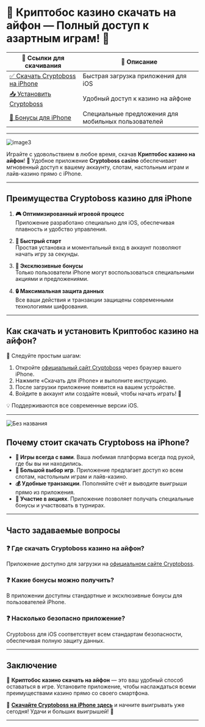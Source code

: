 # 📱 Криптобос казино скачать на айфон — Полный доступ к азартным играм! 🎰

| 🔗 Ссылки для скачивания | 🎯 Описание |  
|---------------------------|------------|  
| [✅ Скачать Cryptoboss на iPhone](https://cryptobossc.online/d847bcfa9) | Быстрая загрузка приложения для iOS |  
| [📥 Установить Cryptoboss](https://cryptobossc.online/d847bcfa9) | Удобный доступ к казино на айфоне |  
| [💎 Бонусы для iPhone](https://cryptobossc.online/d847bcfa9) | Специальные предложения для мобильных пользователей |  

---
![image3](https://github.com/user-attachments/assets/ced157f3-d5f5-4bd0-b9c9-8dbaba561faa)

Играйте с удовольствием в любое время, скачав **Криптобос казино на айфон**! 📲 Удобное приложение **Cryptoboss casino** обеспечивает мгновенный доступ к вашему аккаунту, слотам, настольным играм и лайв-казино прямо с iPhone.  

---

## Преимущества Cryptoboss казино для iPhone

1. **🎮 Оптимизированный игровой процесс**  
   Приложение разработано специально для iOS, обеспечивая плавность и удобство управления.  

2. **🚀 Быстрый старт**  
   Простая установка и моментальный вход в аккаунт позволяют начать игру за секунды.  

3. **💎 Эксклюзивные бонусы**  
   Только пользователи iPhone могут воспользоваться специальными акциями и предложениями.  

4. **🔒 Максимальная защита данных**  
   Все ваши действия и транзакции защищены современными технологиями шифрования.  

---

## Как скачать и установить Криптобос казино на айфон?

📌 Следуйте простым шагам:  
1. Откройте [официальный сайт Cryptoboss](https://cryptobossc.online/d847bcfa9) через браузер вашего iPhone.  
2. Нажмите «Скачать для iPhone» и выполните инструкцию.  
3. После загрузки приложение появится на вашем устройстве.  
4. Войдите в аккаунт или создайте новый, чтобы начать играть! 🎉  

💡 Поддерживаются все современные версии iOS.  

---
![Без названия](https://github.com/user-attachments/assets/fc801482-5546-4e5c-a4de-d91cbdf11b33)

## Почему стоит скачать Cryptoboss на iPhone?

- **📱 Игры всегда с вами**. Ваша любимая платформа всегда под рукой, где бы вы ни находились.  
- **🎰 Большой выбор игр**. Приложение предлагает доступ ко всем слотам, настольным играм и лайв-казино.  
- **💰 Удобные транзакции**. Пополняйте счёт и выводите выигрыши прямо из приложения.  
- **🎯 Участие в акциях**. Приложение позволяет получать специальные бонусы и участвовать в турнирах.  

---

## Часто задаваемые вопросы

### ❓ Где скачать Cryptoboss казино на айфон?  
Приложение доступно для загрузки на [официальном сайте Cryptoboss](https://cryptobossc.online/d847bcfa9).  

### ❓ Какие бонусы можно получить?  
В приложении доступны стандартные и эксклюзивные бонусы для пользователей iPhone.  

### ❓ Насколько безопасно приложение?  
Cryptoboss для iOS соответствует всем стандартам безопасности, обеспечивая полную защиту данных.  

---

## Заключение

📲 **Криптобос казино скачать на айфон** — это ваш удобный способ оставаться в игре. Установите приложение, чтобы наслаждаться всеми преимуществами казино прямо со своего смартфона.  

🔗 **[Скачайте Cryptoboss на iPhone здесь](https://cryptobossc.online/d847bcfa9)** и начните выигрывать уже сегодня! Удачи и больших выигрышей! 🎰  

---


